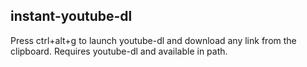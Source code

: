 ## instant-youtube-dl

Press ctrl+alt+g to launch youtube-dl and download any link from the clipboard. Requires youtube-dl and available in path.
